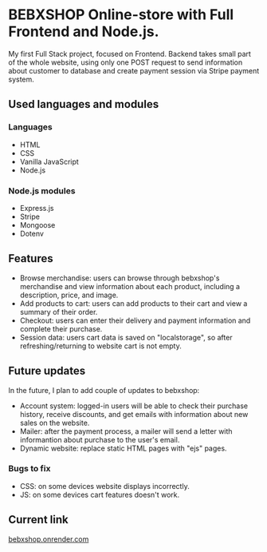 # BEBXSHOP Online-store with Full Frontend and Node.js.
My first Full Stack project, focused on Frontend. Backend takes small part of the whole website, using only one POST request to send information about customer to database and create payment session via Stripe payment system.

## Used languages and modules
### Languages
* HTML
* CSS
* Vanilla JavaScript
* Node.js

### Node.js modules
* Express.js
* Stripe
* Mongoose
* Dotenv

## Features
* Browse merchandise: users can browse through bebxshop's merchandise and view information about each product, including a description, price, and image.
* Add products to cart: users can add products to their cart and view a summary of their order.
* Checkout: users can enter their delivery and payment information and complete their purchase.
* Session data: users cart data is saved on "localstorage", so after refreshing/returning to website cart is not empty.

## Future updates
In the future, I plan to add couple of updates to bebxshop:
* Account system: logged-in users will be able to check their purchase history, receive discounts, and get emails with information about new sales on the website.
* Mailer: after the payment process, a mailer will send a letter with informantion about purchase to the user's email.
* Dynamic website: replace static HTML pages with "ejs" pages.
### Bugs to fix
* CSS: on some devices website displays incorrectly.
* JS: on some devices cart features doesn't work.

## Current link

[bebxshop.onrender.com](https://bebxshop.onrender.com)
